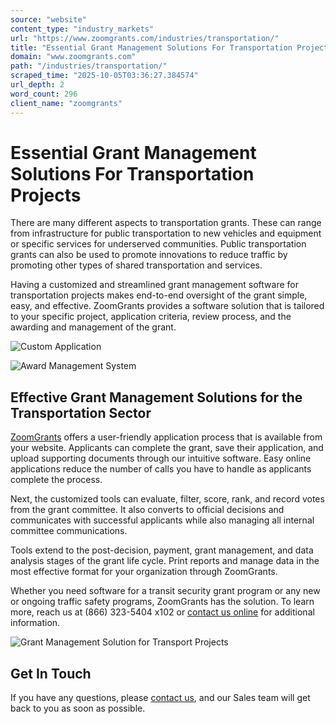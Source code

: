 ```yaml
---
source: "website"
content_type: "industry_markets"
url: "https://www.zoomgrants.com/industries/transportation/"
title: "Essential Grant Management Solutions For Transportation Projects"
domain: "www.zoomgrants.com"
path: "/industries/transportation/"
scraped_time: "2025-10-05T03:36:27.384574"
url_depth: 2
word_count: 296
client_name: "zoomgrants"
---
```


# Essential Grant Management Solutions For Transportation Projects

There are many different aspects to transportation grants. These can range from infrastructure for public transportation to new vehicles and equipment or specific services for underserved communities. Public transportation grants can also be used to promote innovations to reduce traffic by promoting other types of shared transportation and services.

Having a customized and streamlined grant management software for transportation projects makes end-to-end oversight of the grant simple, easy, and effective. ZoomGrants provides a software solution that is tailored to your specific project, application criteria, review process, and the awarding and management of the grant.

![Custom Application](https://www.zoomgrants.com/wp-content/uploads/2023/05/pexels-canva-studio-3277808.jpg)

![Award Management System](https://www.zoomgrants.com/wp-content/uploads/2023/05/pexels-canva-studio-3153201.jpg)

## Effective Grant Management Solutions for the Transportation Sector

[ZoomGrants](https://www.zoomgrants.com/) offers a user-friendly application process that is available from your website. Applicants can complete the grant, save their application, and upload supporting documents through our intuitive software. Easy online applications reduce the number of calls you have to handle as applicants complete the process.

Next, the customized tools can evaluate, filter, score, rank, and record votes from the grant committee. It also converts to official decisions and communicates with successful applicants while also managing all internal committee communications.

Tools extend to the post-decision, payment, grant management, and data analysis stages of the grant life cycle. Print reports and manage data in the most effective format for your organization through ZoomGrants.

Whether you need software for a transit security grant program or any new or ongoing traffic safety programs, ZoomGrants has the solution. To learn more, reach us at (866) 323-5404 x102 or [contact us online](https://www.zoomgrants.com/about-us/contact-sales/) for additional information.

![Grant Management Solution for Transport Projects](https://www.zoomgrants.com/wp-content/uploads/2023/05/pexels-kampus-production-8190803.jpg)

## Get In Touch

If you have any questions, please [contact us](https://www.zoomgrants.com/about-us/contact-sales/), and our Sales team will get back to you as soon as possible.